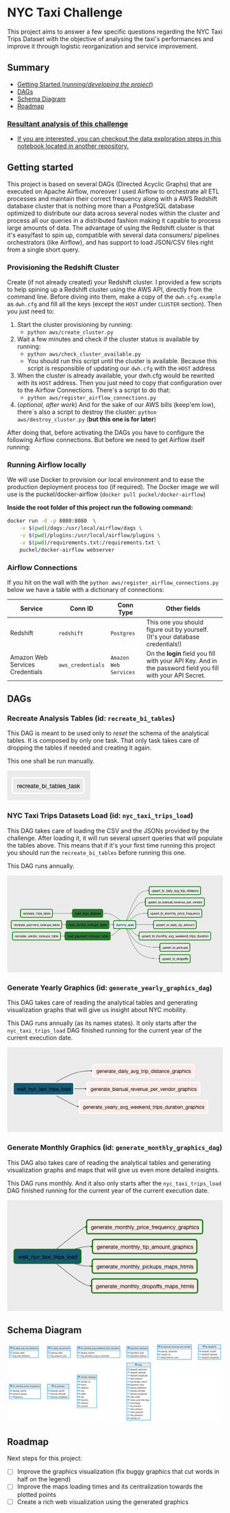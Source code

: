 # NYC Taxi Challenge

This project aims to answer a few specific questions regarding the NYC Taxi Trips Dataset with the objective
of analysing the taxi's performances and improve it through logistic reorganization and service improvement.

## Summary

 - [Getting Started (_running/developing the project_)](#getting-started)
 - [DAGs](#dags)
 - [Schema Diagram](#schema-diagram)
 - [Roadmap](#roadmap)
 
### **[Resultant analysis of this challenge](ANALYSIS.md)**
 - [If you are interested, you can checkout the data exploration steps in this notebook located
in another repository.](https://github.com/gabfr/data-engineering-nanodegree/blob/master/explorations/nyc-taxi-challenge.ipynb)

## Getting started

This project is based on several DAGs (Directed Acyclic Graphs) that are executed on Apache Airflow, moreover I used
Airflow to orchestrate all ETL processes and maintain their correct frequency along with a AWS Redshift database cluster
that is nothing more than a PostgreSQL database optimized to distribute our data across several nodes within 
the cluster and process all our queries in a distributed fashion making it capable to process large amounts of data.
The advantage of using the Redshift cluster is that it's easy/fast to spin up,  compatible with several data consumers/
pipelines orchestrators (like Airflow), and has support to load JSON/CSV files right from a single short query.

### Provisioning the Redshift Cluster

Create (if not already created) your Redshift cluster. I provided a few scripts to help spining up a Redshift
cluster using the AWS API, directly from the command line. Before diving into them, make a copy of the `dwh.cfg.example`
as `dwh.cfg` and fill all the keys (except the `HOST` under `CLUSTER` section). Then you just need to:

 1. Start the cluster provisioning by running: 
     - `python aws/create_cluster.py`
 2. Wait a few minutes and check if the cluster status is available by running: 
     - `python aws/check_cluster_available.py`
     - You should run this script until the cluster is available. Because this script is responsible of updating our 
     `dwh.cfg` with the `HOST` address
 3. When the cluster is already available, your dwh.cfg would be rewrited with its `HOST` address. Then you just need to
 copy that configuration over to the Airflow Connections. There's a script to do that:
      - `python aws/register_airflow_connections.py`
 4. (_optional, after work_) And for the sake of our AWS bills (keep'em low), there´s also a script to destroy the cluster: 
 `python aws/destroy_cluster.py` (**but this one is for later**)
 
 After doing that, before activating the DAGs you have to configure the following Airflow connections. But before we 
 need to get Airflow itself running:
 
### Running Airflow locally

We will use Docker to provision our local environment and to ease the production deployment process too (if required).
The Docker image we will use is the puckel/docker-airflow (`docker pull puckel/docker-airflow`)

**Inside the root folder of this project run the following command:**

```bash
docker run -d -p 8080:8080  \
    -v $(pwd)/dags:/usr/local/airflow/dags \
    -v $(pwd)/plugins:/usr/local/airflow/plugins \
    -v $(pwd)/requirements.txt:/requirements.txt \
    puckel/docker-airflow webserver
```

### Airflow Connections

If you hit on the wall with the `python aws/register_airflow_connections.py` below we have a table with a dictionary
of connections:

| Service | Conn ID | Conn Type | Other fields |
| ------- | ------- | --------- | ------------------ |
| Redshift | `redshift` | `Postgres` | This one you should figure out by yourself. (It's your database credentials!) |
| Amazon Web Services Credentials | `aws_credentials` | `Amazon Web Services` | On the **login** field you fill with your API Key. And in the password field you fill with your API Secret. |

## DAGs

### Recreate Analysis Tables (id: `recreate_bi_tables`)

This DAG is meant to be used only to _reset_ the schema of the analytical tables. It is composed by only one task.
That only task takes care of dropping the tables if needed and creating it again.

This one shall be run manually.

![dag_recreate_bi_tables](https://raw.githubusercontent.com/gabfr/nyc-taxi-challenge/master/imgs/dag_recreate_bi_tables.png)

### NYC Taxi Trips Datasets Load (id: `nyc_taxi_trips_load`)

This DAG takes care of loading the CSV and the JSONs provided by the challenge. After loading it, it will run several
_upsert_ queries that will populate the tables above. This means that if it's your first time running this project you
should run the `recreate_bi_tables` before running this one.

This DAG runs annually.

![dag_nyc_taxi_trips_load](https://raw.githubusercontent.com/gabfr/nyc-taxi-challenge/master/imgs/dag_nyc_taxi_trips_load.png)

### Generate Yearly Graphics (id: `generate_yearly_graphics_dag`)

This DAG takes care of reading the analytical tables and generating visualization graphs that will give us insight
about NYC mobility.

This DAG runs annually (as its names states). It only starts after the `nyc_taxi_trips_load` DAG finished running 
for the current year of the current execution date.

![dag_generate_yearly_graphics_dag](https://raw.githubusercontent.com/gabfr/nyc-taxi-challenge/master/imgs/dag_generate_yearly_graphics_dag.png)

### Generate Monthly Graphics (id: `generate_monthly_graphics_dag`)

This DAG also takes care of reading the analytical tables and generating visualization graphs and maps that will give
us even more detailed insights.

This DAG runs monthly. And it also only starts after the `nyc_taxi_trips_load` DAG finished running for the current 
year of the current execution date.

![dag_generate_monthly_graphics_dag](https://raw.githubusercontent.com/gabfr/nyc-taxi-challenge/master/imgs/dag_generate_monthly_graphics_dag.png)

## Schema Diagram

![Schema DER](https://raw.githubusercontent.com/gabfr/nyc-taxi-challenge/master/imgs/schema_der.png)

## Roadmap

Next steps for this project:

 - [ ] Improve the graphics visualization (fix buggy graphics that cut words in half on the legend)
 - [ ] Improve the maps loading times and its centralization towards the plotted points
 - [ ] Create a rich web visualization using the generated graphics